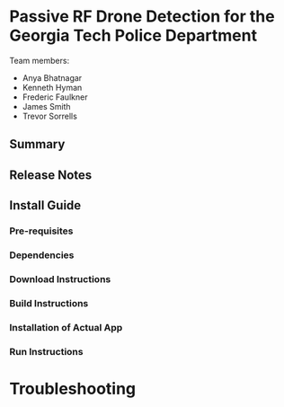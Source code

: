 # Passive RF Drone Detection for the Georgia Tech Police Department
Team members:
- Anya Bhatnagar
- Kenneth Hyman
- Frederic Faulkner
- James Smith
- Trevor Sorrells

## Summary

## Release Notes
## Install Guide
### Pre-requisites
### Dependencies
### Download Instructions
### Build Instructions
### Installation of Actual App
### Run Instructions
# Troubleshooting
